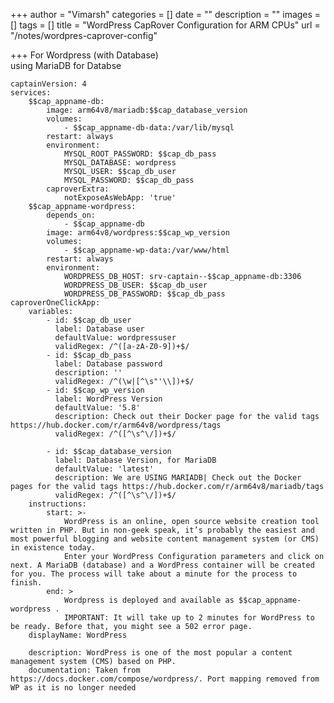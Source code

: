 +++
author = "Vimarsh"
categories = []
date = ""
description = ""
images = []
tags = []
title = "WordPress CapRover Configuration for ARM CPUs"
url = "/notes/wordpres-caprover-config"

+++
For Wordpress (with Database)  
using MariaDB for Databse

    captainVersion: 4
    services:
        $$cap_appname-db:
            image: arm64v8/mariadb:$$cap_database_version
            volumes:
                - $$cap_appname-db-data:/var/lib/mysql
            restart: always
            environment:
                MYSQL_ROOT_PASSWORD: $$cap_db_pass
                MYSQL_DATABASE: wordpress
                MYSQL_USER: $$cap_db_user
                MYSQL_PASSWORD: $$cap_db_pass
            caproverExtra:
                notExposeAsWebApp: 'true'
        $$cap_appname-wordpress:
            depends_on:
                - $$cap_appname-db
            image: arm64v8/wordpress:$$cap_wp_version
            volumes:
                - $$cap_appname-wp-data:/var/www/html
            restart: always
            environment:
                WORDPRESS_DB_HOST: srv-captain--$$cap_appname-db:3306
                WORDPRESS_DB_USER: $$cap_db_user
                WORDPRESS_DB_PASSWORD: $$cap_db_pass
    caproverOneClickApp:
        variables:
            - id: $$cap_db_user
              label: Database user
              defaultValue: wordpressuser
              validRegex: /^([a-zA-Z0-9])+$/
            - id: $$cap_db_pass
              label: Database password
              description: ''
              validRegex: /^(\w|[^\s"'\\])+$/
            - id: $$cap_wp_version
              label: WordPress Version
              defaultValue: '5.8'
              description: Check out their Docker page for the valid tags https://hub.docker.com/r/arm64v8/wordpress/tags
              validRegex: /^([^\s^\/])+$/
            
            - id: $$cap_database_version
              label: Database Version, for MariaDB
              defaultValue: 'latest'
              description: We are USING MARIADB| Check out the Docker pages for the valid tags https://hub.docker.com/r/arm64v8/mariadb/tags
              validRegex: /^([^\s^\/])+$/
        instructions:
            start: >-
                WordPress is an online, open source website creation tool written in PHP. But in non-geek speak, it’s probably the easiest and most powerful blogging and website content management system (or CMS) in existence today.
                Enter your WordPress Configuration parameters and click on next. A MariaDB (database) and a WordPress container will be created for you. The process will take about a minute for the process to finish.
            end: >
                Wordpress is deployed and available as $$cap_appname-wordpress . 
                IMPORTANT: It will take up to 2 minutes for WordPress to be ready. Before that, you might see a 502 error page.
        displayName: WordPress
    
        description: WordPress is one of the most popular a content management system (CMS) based on PHP.
        documentation: Taken from https://docs.docker.com/compose/wordpress/. Port mapping removed from WP as it is no longer needed
    
    
